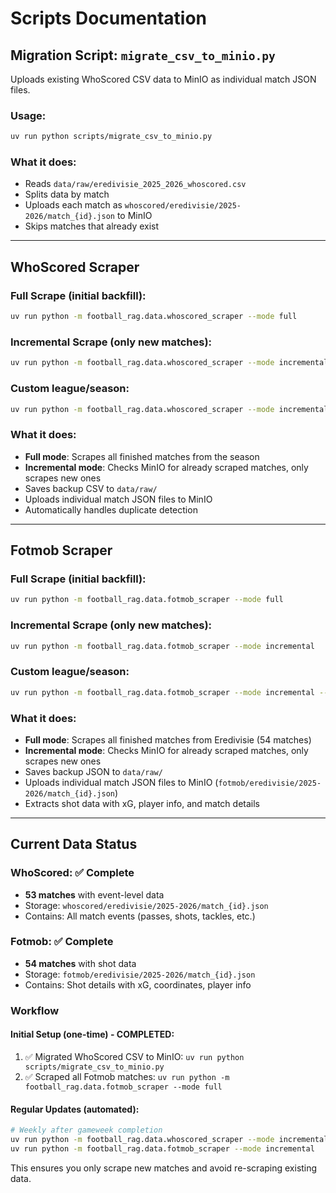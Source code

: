 # Scripts Documentation

## Migration Script: `migrate_csv_to_minio.py`

Uploads existing WhoScored CSV data to MinIO as individual match JSON files.

### Usage:
```bash
uv run python scripts/migrate_csv_to_minio.py
```

### What it does:
- Reads `data/raw/eredivisie_2025_2026_whoscored.csv`
- Splits data by match
- Uploads each match as `whoscored/eredivisie/2025-2026/match_{id}.json` to MinIO
- Skips matches that already exist

---

## WhoScored Scraper

### Full Scrape (initial backfill):
```bash
uv run python -m football_rag.data.whoscored_scraper --mode full
```

### Incremental Scrape (only new matches):
```bash
uv run python -m football_rag.data.whoscored_scraper --mode incremental
```

### Custom league/season:
```bash
uv run python -m football_rag.data.whoscored_scraper --mode incremental --league eredivisie --season 2025-2026
```

### What it does:
- **Full mode**: Scrapes all finished matches from the season
- **Incremental mode**: Checks MinIO for already scraped matches, only scrapes new ones
- Saves backup CSV to `data/raw/`
- Uploads individual match JSON files to MinIO
- Automatically handles duplicate detection

---

## Fotmob Scraper

### Full Scrape (initial backfill):
```bash
uv run python -m football_rag.data.fotmob_scraper --mode full
```

### Incremental Scrape (only new matches):
```bash
uv run python -m football_rag.data.fotmob_scraper --mode incremental
```

### Custom league/season:
```bash
uv run python -m football_rag.data.fotmob_scraper --mode incremental --league eredivisie --season 2025-2026
```

### What it does:
- **Full mode**: Scrapes all finished matches from Eredivisie (54 matches)
- **Incremental mode**: Checks MinIO for already scraped matches, only scrapes new ones
- Saves backup JSON to `data/raw/`
- Uploads individual match JSON files to MinIO (`fotmob/eredivisie/2025-2026/match_{id}.json`)
- Extracts shot data with xG, player info, and match details

---

## Current Data Status

### WhoScored: ✅ Complete
- **53 matches** with event-level data
- Storage: `whoscored/eredivisie/2025-2026/match_{id}.json`
- Contains: All match events (passes, shots, tackles, etc.)

### Fotmob: ✅ Complete
- **54 matches** with shot data
- Storage: `fotmob/eredivisie/2025-2026/match_{id}.json`
- Contains: Shot details with xG, coordinates, player info

### Workflow

#### Initial Setup (one-time) - COMPLETED:
1. ✅ Migrated WhoScored CSV to MinIO: `uv run python scripts/migrate_csv_to_minio.py`
2. ✅ Scraped all Fotmob matches: `uv run python -m football_rag.data.fotmob_scraper --mode full`

#### Regular Updates (automated):
```bash
# Weekly after gameweek completion
uv run python -m football_rag.data.whoscored_scraper --mode incremental
uv run python -m football_rag.data.fotmob_scraper --mode incremental
```

This ensures you only scrape new matches and avoid re-scraping existing data.